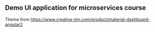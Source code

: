 ## Demo UI application for microservices course

Theme from https://www.creative-tim.com/product/material-dashboard-angular2